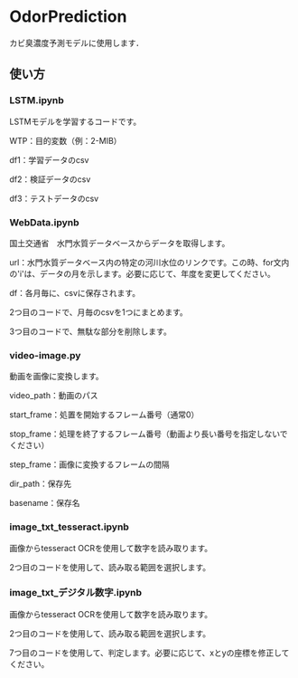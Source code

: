 # OdorPrediction

カビ臭濃度予測モデルに使用します．

## 使い方
### LSTM.ipynb
LSTMモデルを学習するコードです。

WTP：目的変数（例：2-MIB）

df1：学習データのcsv

df2：検証データのcsv

df3：テストデータのcsv


### WebData.ipynb
国土交通省　水門水質データベースからデータを取得します。

url：水門水質データベース内の特定の河川水位のリンクです。この時、for文内の'i'は、データの月を示します。必要に応じて、年度を変更してください。

df：各月毎に、csvに保存されます。

2つ目のコードで、月毎のcsvを1つにまとめます。

3つ目のコードで、無駄な部分を削除します。


### video-image.py
動画を画像に変換します。

video_path：動画のパス

start_frame：処置を開始するフレーム番号（通常0）

stop_frame：処理を終了するフレーム番号（動画より長い番号を指定しないでください）

step_frame：画像に変換するフレームの間隔

dir_path：保存先

basename：保存名


### image_txt_tesseract.ipynb
画像からtesseract OCRを使用して数字を読み取ります。

2つ目のコードを使用して、読み取る範囲を選択します。


### image_txt_デジタル数字.ipynb
画像からtesseract OCRを使用して数字を読み取ります。

2つ目のコードを使用して、読み取る範囲を選択します。

7つ目のコードを使用して、判定します。必要に応じて、xとyの座標を修正してください。